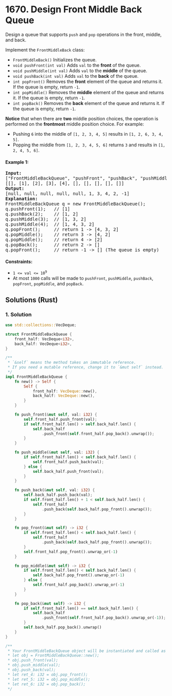 # 1670. Design Front Middle Back Queue
Design a queue that supports `push` and `pop` operations in the front, middle, and back.

Implement the `FrontMiddleBack` class:
* `FrontMiddleBack()` Initializes the queue.
* `void pushFront(int val)` Adds `val` to the **front** of the queue.
* `void pushMiddle(int val)` Adds `val` to the **middle** of the queue.
* `void pushBack(int val)` Adds `val` to the **back** of the queue.
* `int popFront()` Removes the **front** element of the queue and returns it. If the queue is empty, return `-1`.
* `int popMiddle()` Removes the **middle** element of the queue and returns it. If the queue is empty, return `-1`.
* `int popBack()` Removes the **back** element of the queue and returns it. If the queue is empty, return `-1`.

**Notice** that when there are **two** middle position choices, the operation is performed on the **frontmost** middle position choice. For example:
* Pushing `6` into the middle of `[1, 2, 3, 4, 5]` results in `[1, 2, 6, 3, 4, 5]`.
* Popping the middle from `[1, 2, 3, 4, 5, 6]` returns `3` and results in `[1, 2, 4, 5, 6]`.

#### Example 1:
<pre>
<strong>Input:</strong>
["FrontMiddleBackQueue", "pushFront", "pushBack", "pushMiddle", "pushMiddle", "popFront", "popMiddle", "popMiddle", "popBack", "popFront"]
[[], [1], [2], [3], [4], [], [], [], [], []]
<strong>Output:</strong>
[null, null, null, null, null, 1, 3, 4, 2, -1]
<strong>Explanation:</strong>
FrontMiddleBackQueue q = new FrontMiddleBackQueue();
q.pushFront(1);   // [1]
q.pushBack(2);    // [1, 2]
q.pushMiddle(3);  // [1, 3, 2]
q.pushMiddle(4);  // [1, 4, 3, 2]
q.popFront();     // return 1 -> [4, 3, 2]
q.popMiddle();    // return 3 -> [4, 2]
q.popMiddle();    // return 4 -> [2]
q.popBack();      // return 2 -> []
q.popFront();     // return -1 -> [] (The queue is empty)
</pre>

#### Constraints:
* <code>1 <= val <= 10<sup>9</sup></code>
* At most `1000` calls will be made to `pushFront`, `pushMiddle`, `pushBack`, `popFront`, `popMiddle`, and `popBack`.

## Solutions (Rust)

### 1. Solution
```Rust
use std::collections::VecDeque;

struct FrontMiddleBackQueue {
    front_half: VecDeque<i32>,
    back_half: VecDeque<i32>,
}

/**
 * `&self` means the method takes an immutable reference.
 * If you need a mutable reference, change it to `&mut self` instead.
 */
impl FrontMiddleBackQueue {
    fn new() -> Self {
        Self {
            front_half: VecDeque::new(),
            back_half: VecDeque::new(),
        }
    }

    fn push_front(&mut self, val: i32) {
        self.front_half.push_front(val);
        if self.front_half.len() > self.back_half.len() {
            self.back_half
                .push_front(self.front_half.pop_back().unwrap());
        }
    }

    fn push_middle(&mut self, val: i32) {
        if self.front_half.len() < self.back_half.len() {
            self.front_half.push_back(val);
        } else {
            self.back_half.push_front(val);
        }
    }

    fn push_back(&mut self, val: i32) {
        self.back_half.push_back(val);
        if self.front_half.len() + 1 < self.back_half.len() {
            self.front_half
                .push_back(self.back_half.pop_front().unwrap());
        }
    }

    fn pop_front(&mut self) -> i32 {
        if self.front_half.len() < self.back_half.len() {
            self.front_half
                .push_back(self.back_half.pop_front().unwrap());
        }
        self.front_half.pop_front().unwrap_or(-1)
    }

    fn pop_middle(&mut self) -> i32 {
        if self.front_half.len() < self.back_half.len() {
            self.back_half.pop_front().unwrap_or(-1)
        } else {
            self.front_half.pop_back().unwrap_or(-1)
        }
    }

    fn pop_back(&mut self) -> i32 {
        if self.front_half.len() == self.back_half.len() {
            self.back_half
                .push_front(self.front_half.pop_back().unwrap_or(-1));
        }
        self.back_half.pop_back().unwrap()
    }
}

/**
 * Your FrontMiddleBackQueue object will be instantiated and called as such:
 * let obj = FrontMiddleBackQueue::new();
 * obj.push_front(val);
 * obj.push_middle(val);
 * obj.push_back(val);
 * let ret_4: i32 = obj.pop_front();
 * let ret_5: i32 = obj.pop_middle();
 * let ret_6: i32 = obj.pop_back();
 */
```

